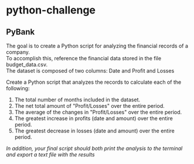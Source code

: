 # python-challenge

PyBank
---

The goal is to create a Python script for analyzing the financial records of a company.  
To accomplish this, reference the financial data stored in the file budget_data.csv.  
The dataset is composed of two columns: Date and Profit and Losses

Create a Python script that analyzes the records to calculate each of the following:
   1. The total number of months included in the dataset.  
   2. The net total amount of "Profit/Losses" over the entire period.  
   3. The average of the changes in "Profit/Losses" over the entire period.  
   4. The greatest increase in profits (date and amount) over the entire period.  
   5. The greatest decrease in losses (date and amount) over the entire period.  

*In addition, your final script should both print the analysis to the terminal and export a text file with the results*
